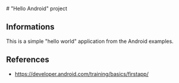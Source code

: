 # "Hello Android" project

## Informations

This is a simple "hello world" application from the Android examples.



## References

+ https://developer.android.com/training/basics/firstapp/
